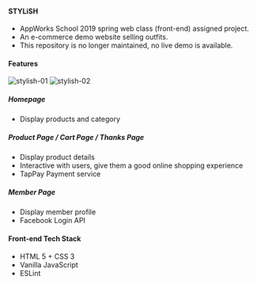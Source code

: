#### STYLiSH
- AppWorks School 2019 spring web class (front-end) assigned project.
- An e-commerce demo website selling outfits.
- This repository is no longer maintained, no live demo is available.

#### Features
![stylish-01](https://github.com/yuzunekoayu/stylish/assets/45845170/184fe536-65ff-4bdc-a06d-530435d2c248)
![stylish-02](https://github.com/yuzunekoayu/stylish/assets/45845170/d8370620-df02-4e76-baee-610c42b174ac)

##### Homepage
- Display products and category

##### Product Page / Cart Page / Thanks Page
- Display product details
- Interactive with users, give them a good online shopping experience
- TapPay Payment service

##### Member Page
- Display member profile
- Facebook Login API

#### Front-end Tech Stack
- HTML 5 + CSS 3
- Vanilla JavaScript
- ESLint
